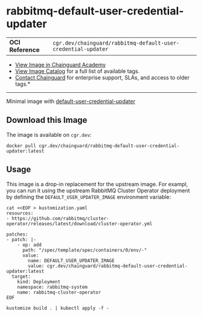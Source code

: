 <!--monopod:start-->
# rabbitmq-default-user-credential-updater
| | |
| - | - |
| **OCI Reference** | `cgr.dev/chainguard/rabbitmq-default-user-credential-updater` |


* [View Image in Chainguard Academy](https://edu.chainguard.dev/chainguard/chainguard-images/reference/rabbitmq-default-user-credential-updater/overview/)
* [View Image Catalog](https://console.enforce.dev/images/catalog) for a full list of available tags.
* [Contact Chainguard](https://www.chainguard.dev/chainguard-images) for enterprise support, SLAs, and access to older tags.*

---
<!--monopod:end-->

<!--overview:start-->
Minimal image with [default-user-credential-updater](https://github.com/rabbitmq/default-user-credential-updater)
<!--overview:end-->

<!--getting:start-->
## Download this Image
The image is available on `cgr.dev`:

```
docker pull cgr.dev/chainguard/rabbitmq-default-user-credential-updater:latest
```
<!--getting:end-->

<!--body:start-->
## Usage

This image is a drop-in replacement for the upstream image.
For exampl, you can run it using the upstream RabbitMQ Cluster Operator deployment by
defining the `DEFAULT_USER_UPDATER_IMAGE` environment variable:

```shell
cat <<EOF > kustomization.yaml
resources:
- https://github.com/rabbitmq/cluster-operator/releases/latest/download/cluster-operator.yml

patches:
- patch: |-
    - op: add
      path: "/spec/template/spec/containers/0/env/-"
      value: 
        name: DEFAULT_USER_UPDATER_IMAGE
        value: cgr.dev/chainguard/rabbitmq-default-user-credential-updater:latest
  target:
    kind: Deployment
    namespace: rabbitmq-system
    name: rabbitmq-cluster-operator
EOF

kustomize build . | kubectl apply -f -
```
<!--body:end-->
